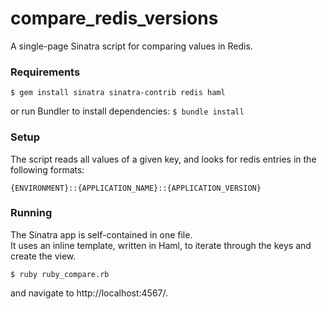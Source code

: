 compare_redis_versions
======================

A single-page Sinatra script for comparing values in Redis.  


### Requirements
`$ gem install sinatra sinatra-contrib redis haml`

or run Bundler to install dependencies:
`$ bundle install`

### Setup
The script reads all values of a given key, and looks for redis entries in the following formats:

`{ENVIRONMENT}::{APPLICATION_NAME}::{APPLICATION_VERSION}`

### Running
The Sinatra app is self-contained in one file.  
It uses an inline template, written in Haml, to iterate through the keys and create the view.

`$ ruby ruby_compare.rb`

and navigate to http://localhost:4567/.  


